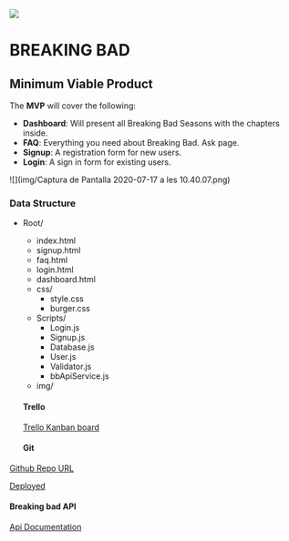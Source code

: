 ![](https://wallpaperplay.com/walls/full/d/f/c/158834.jpg)



# BREAKING BAD

##### 

## Minimum Viable Product

The **MVP** will cover the following:

- **Dashboard**: Will present all Breaking Bad Seasons with the chapters inside.
- **FAQ**: Everything you need about Breaking Bad. Ask page.
- **Signup**: A registration form for new users.
- **Login**: A sign in form for existing users.

![](img/Captura de Pantalla 2020-07-17 a les 10.40.07.png)



### Data Structure

- Root/

  - index.html
  - signup.html
  - faq.html
  - login.html
  - dashboard.html
  - css/
    - style.css
    - burger.css
  - Scripts/
    - Login.js
    - Signup.js
    - Database.js
    - User.js
    - Validator.js
    - bbApiService.js
  - img/



  #### Trello

  [Trello Kanban board](https://trello.com/b/gNf2syne/first-project-sergi-b)

  #### Git

 [Github Repo URL](https://github.com/sbotargues/breakingbad)

[Deployed](https://sbotargues.github.io/breakingbad/)

  #### Breaking bad API
[Api Documentation](https://breakingbadapi.com/documentation)

  
